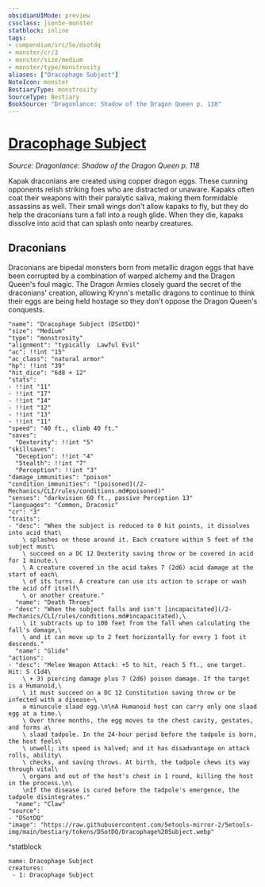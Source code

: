 ```yaml
---
obsidianUIMode: preview
cssclass: json5e-monster
statblock: inline
tags:
- compendium/src/5e/dsotdq
- monster/cr/3
- monster/size/medium
- monster/type/monstrosity
aliases: ["Dracophage Subject"]
NoteIcon: monster
BestiaryType: monstrosity
SourceType: Bestiary
BookSource: "Dragonlance: Shadow of the Dragon Queen p. 118"
---
```

# [Dracophage Subject](2-Mechanics/CLI/bestiary/monstrosity/dracophage-subject-dsotdq.md)
*Source: Dragonlance: Shadow of the Dragon Queen p. 118*  

Kapak draconians are created using copper dragon eggs. These cunning opponents relish striking foes who are distracted or unaware. Kapaks often coat their weapons with their paralytic saliva, making them formidable assassins as well. Their small wings don't allow kapaks to fly, but they do help the draconians turn a fall into a rough glide. When they die, kapaks dissolve into acid that can splash onto nearby creatures.

## Draconians

Draconians are bipedal monsters born from metallic dragon eggs that have been corrupted by a combination of warped alchemy and the Dragon Queen's foul magic. The Dragon Armies closely guard the secret of the draconians' creation, allowing Krynn's metallic dragons to continue to think their eggs are being held hostage so they don't oppose the Dragon Queen's conquests.

```statblock
"name": "Dracophage Subject (DSotDQ)"
"size": "Medium"
"type": "monstrosity"
"alignment": "typically  Lawful Evil"
"ac": !!int "15"
"ac_class": "natural armor"
"hp": !!int "39"
"hit_dice": "6d8 + 12"
"stats":
- !!int "11"
- !!int "17"
- !!int "14"
- !!int "12"
- !!int "13"
- !!int "11"
"speed": "40 ft., climb 40 ft."
"saves":
  "Dexterity": !!int "5"
"skillsaves":
  "Deception": !!int "4"
  "Stealth": !!int "7"
  "Perception": !!int "3"
"damage_immunities": "poison"
"condition_immunities": "[poisoned](/2-Mechanics/CLI/rules/conditions.md#poisoned)"
"senses": "darkvision 60 ft., passive Perception 13"
"languages": "Common, Draconic"
"cr": "3"
"traits":
- "desc": "When the subject is reduced to 0 hit points, it dissolves into acid that\
    \ splashes on those around it. Each creature within 5 feet of the subject must\
    \ succeed on a DC 12 Dexterity saving throw or be covered in acid for 1 minute.\
    \ A creature covered in the acid takes 7 (2d6) acid damage at the start of each\
    \ of its turns. A creature can use its action to scrape or wash the acid off itself\
    \ or another creature."
  "name": "Death Throes"
- "desc": "When the subject falls and isn't [incapacitated](/2-Mechanics/CLI/rules/conditions.md#incapacitated),\
    \ it subtracts up to 100 feet from the fall when calculating the fall's damage,\
    \ and it can move up to 2 feet horizontally for every 1 foot it descends."
  "name": "Glide"
"actions":
- "desc": "Melee Weapon Attack: +5 to hit, reach 5 ft., one target. Hit: 5 (1d4\
    \ + 3) piercing damage plus 7 (2d6) poison damage. If the target is a Humanoid,\
    \ it must succeed on a DC 12 Constitution saving throw or be infected with a disease—\
    a minuscule slaad egg.\n\nA Humanoid host can carry only one slaad egg at a time.\
    \ Over three months, the egg moves to the chest cavity, gestates, and forms a\
    \ slaad tadpole. In the 24-hour period before the tadpole is born, the host feels\
    \ unwell; its speed is halved; and it has disadvantage on attack rolls, ability\
    \ checks, and saving throws. At birth, the tadpole chews its way through vital\
    \ organs and out of the host's chest in 1 round, killing the host in the process.\n\
    \nIf the disease is cured before the tadpole's emergence, the tadpole disintegrates."
  "name": "Claw"
"source":
- "DSotDQ"
"image": "https://raw.githubusercontent.com/5etools-mirror-2/5etools-img/main/bestiary/tokens/DSotDQ/Dracophage%20Subject.webp"
```
^statblock

```encounter-table
name: Dracophage Subject
creatures:
 - 1: Dracophage Subject
```
